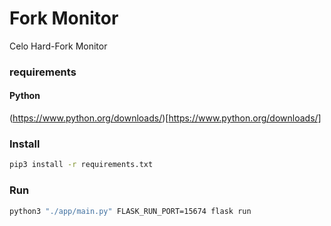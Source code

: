 # Fork Monitor
Celo Hard-Fork Monitor

### requirements

#### Python
(https://www.python.org/downloads/)[https://www.python.org/downloads/]

### Install

```bash
pip3 install -r requirements.txt
```

### Run

```bash
python3 "./app/main.py" FLASK_RUN_PORT=15674 flask run
```
